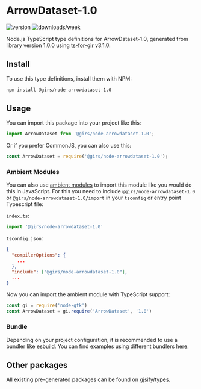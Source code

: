 
# ArrowDataset-1.0

![version](https://img.shields.io/npm/v/@girs/node-arrowdataset-1.0)
![downloads/week](https://img.shields.io/npm/dw/@girs/node-arrowdataset-1.0)


Node.js TypeScript type definitions for ArrowDataset-1.0, generated from library version 1.0.0 using [ts-for-gir](https://github.com/gjsify/ts-for-gir) v3.1.0.


## Install

To use this type definitions, install them with NPM:
```bash
npm install @girs/node-arrowdataset-1.0
```

## Usage

You can import this package into your project like this:
```ts
import ArrowDataset from '@girs/node-arrowdataset-1.0';
```

Or if you prefer CommonJS, you can also use this:
```ts
const ArrowDataset = require('@girs/node-arrowdataset-1.0');
```

### Ambient Modules

You can also use [ambient modules](https://github.com/gjsify/ts-for-gir/tree/main/packages/cli#ambient-modules) to import this module like you would do this in JavaScript.
For this you need to include `@girs/node-arrowdataset-1.0` or `@girs/node-arrowdataset-1.0/import` in your `tsconfig` or entry point Typescript file:

`index.ts`:
```ts
import '@girs/node-arrowdataset-1.0'
```

`tsconfig.json`:
```json
{
  "compilerOptions": {
    ...
  },
  "include": ["@girs/node-arrowdataset-1.0"],
  ...
}
```

Now you can import the ambient module with TypeScript support: 

```ts
const gi = require('node-gtk')
const ArrowDataset = gi.require('ArrowDataset', '1.0')
```


### Bundle

Depending on your project configuration, it is recommended to use a bundler like [esbuild](https://esbuild.github.io/). You can find examples using different bundlers [here](https://github.com/gjsify/ts-for-gir/tree/main/examples).

## Other packages

All existing pre-generated packages can be found on [gjsify/types](https://github.com/gjsify/types).

